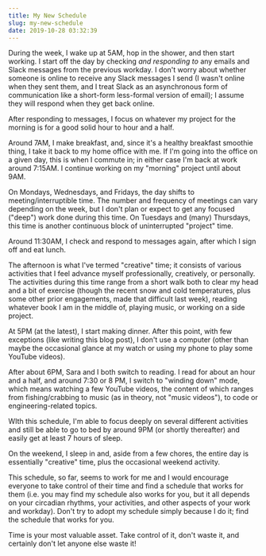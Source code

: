 ```yaml
---
title: My New Schedule
slug: my-new-schedule
date: 2019-10-28 03:32:39
---
```


<p>During the week, I wake up at 5AM, hop in the shower, and then start working. I start off the day by checking&nbsp;<em>and responding to</em>&nbsp;any emails and Slack messages from the previous workday. I don&#39;t worry about whether someone is online to receive any Slack messages I send (I wasn&#39;t online when they sent them, and I treat Slack as an asynchronous form of communication like a short-form less-formal version of email); I assume they will respond when they get back online.</p>

<p>After responding to messages, I focus on whatever my project for the morning is for a good solid hour to hour and a half.</p>

<p>Around 7AM, I make breakfast, and, since it&#39;s a healthy breakfast smoothie thing, I take it back to my home office with me. If I&#39;m going into the office on a given day, this is when I commute in; in either case I&#39;m back at work around 7:15AM. I continue working on my &quot;morning&quot; project until about 9AM.</p>

<p>On Mondays, Wednesdays, and Fridays, the day shifts to meeting/interruptible time. The number and frequency of meetings can vary depending on the week, but I don&#39;t plan or expect to get any focused (&quot;deep&quot;) work done during this time. On Tuesdays and (many) Thursdays, this time is another continuous block of uninterrupted &quot;project&quot; time.</p>

<p>Around 11:30AM, I check and respond to messages again, after which I sign off and eat lunch.</p>

<p>The afternoon is what I&#39;ve termed &quot;creative&quot; time; it consists of various activities that I feel advance myself professionally, creatively, or personally. The activities during this time range from a short walk both to clear my head and a bit of exercise (though the recent snow and cold temperatures, plus some other prior engagements, made that difficult last week), reading whatever book I am in the middle of, playing music, or working on a side project.</p>

<p>At 5PM (at the latest), I start making dinner. After this point, with few exceptions (like writing this blog post), I don&#39;t use a computer (other than maybe the occasional glance at my watch or using my phone to play some YouTube videos).</p>

<p>After about 6PM, Sara and I both switch to reading. I read for about an hour and a half, and around 7:30 or 8 PM, I switch to &quot;winding down&quot; mode, which means watching a few YouTube videos, the content of which ranges from fishing/crabbing to&nbsp;music (as in theory, not &quot;music videos&quot;), to code or engineering-related topics.</p>

<p>WIth this schedule, I&#39;m able to focus deeply on several different activities and still be able to go to bed by around 9PM (or shortly thereafter) and easily get at least 7 hours of sleep.</p>

<p>On the weekend, I sleep in and, aside from a few chores, the entire day is essentially &quot;creative&quot; time, plus the occasional weekend activity.</p>

<p>This schedule, so far, seems to work for me and I would encourage everyone to take control of their time and find a schedule that works for them (i.e. you may find my schedule also works for you, but it all depends on your circadian rhythms, your activities, and other aspects of your work and workday). Don&#39;t try to adopt my schedule simply because I do it; find the schedule that works for you.</p>

<p>Time is your most valuable asset. Take control of it, don&#39;t waste it, and certainly don&#39;t let anyone else waste it!</p>
